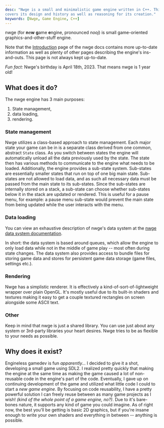 ```yaml
---
desc: "Nwge is a small and minimalistic game engine written in C++. This page
covers its design and history as well as reasoning for its creation."
keywords: [Nwge, Game Engine, C++]
---
```


nwge (for **n**e**w** **g**ame **e**ngine, pronounced *nooj*) is small
game-oriented graphics-and-other-stuff engine.

Note that the [Introduction] page of the nwge docs contains more up-to-date
information as well as plenty of other pages describing the engine's
ins-and-outs. This page is not always kept up-to-date.

*Fun fact:* Nwge's birthday is April 18th, 2023. That means nwge is 1 year old!

## What does it do?

The nwge engine has 3 main purposes:

1. State management,
2. data loading,
3. rendering.

### State management

Nwge utilizes a class-based approach to state management. Each major state your
game can be in is a separate class derived from one common, abstract `State`
class. As you switch between states the engine will automatically unload all the
data previously used by the state. The state then has various methods to
communicate to the engine what needs to be loaded. Additionally, the engine
provides a sub-state system. Sub-states are essentially smaller states that run
on top of one big main state. Sub-states are not allowed to load data, and as
such all necessary data must be passed from the main state to its sub-states.
Since the sub-states are internally stored on a stack, a sub-state can choose
whether sub-states below it in the stack are updated or rendered. This is useful
for a pause menu, for example: a pause menu sub-state would prevent the main
state from being updated while the user interacts with the menu.

### Data loading

You can view an exhaustive description of nwge's data system at the [nwge data
system documentation][Data].

In short: the data system is based around queues, which allow the engine to only
load data while not in the middle of game play -- most often during state
changes. The data system also provides access to bundle files for storing game
data and stores for persistent game data storage (game files, settings etc.).

### Rendering

Nwge has a simplistic renderer. It is effectively a kind-of-sort-of-lightweight
wrapper over plain OpenGL. It's mostly useful due to its built-in shaders and
textures making it easy to get a couple textured rectangles on screen alongside
some ASCII text.

### Other

Keep in mind that nwge is just a shared library. You can use just about any
system or 3rd-party libraries your heart desires. Nwge tries to be as flexible
to your needs as possible.

## Why does it exist?

Engineless gamedev is fun *apparently...* I decided to give it a shot,
developing a small game using SDL2. I realized pretty quickly that making the
engine at the same time as making the game caused a lot of non-reusable code in
the engine's part of the code. Eventually, I gave up on continuing development
of the game and utilized what little code I could to start a *new game engine*.
By focusing on code reusability, I have a pretty powerful solution I can freely
reuse between as many game projects as I wish! *(kind of the whole point of a
game engine, no?)*. Due to it's bare-bones nature, it supports any kind of game
you could imagine. As of right now, the best you'll be getting is basic 2D
graphics, but if you're insane enough to write your own shaders and everything
in between -- anything is possible.

[Introduction]: https://qeaml.github.io/nwge-docs/INTRO
[Data]: https://qeaml.github.io/nwge-docs/DATA
